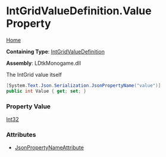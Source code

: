 # IntGridValueDefinition\.Value Property

[Home](../../../README.md)

**Containing Type**: [IntGridValueDefinition](../README.md)

**Assembly**: LDtkMonogame\.dll

  
 The IntGrid value itself 

```csharp
[System.Text.Json.Serialization.JsonPropertyName("value")]
public int Value { get; set; }
```

### Property Value

[Int32](https://docs.microsoft.com/en-us/dotnet/api/system.int32)

### Attributes

* [JsonPropertyNameAttribute](https://docs.microsoft.com/en-us/dotnet/api/system.text.json.serialization.jsonpropertynameattribute)

